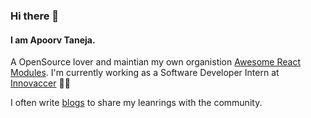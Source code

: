 ### Hi there 👋

 #### I am Apoorv Taneja. 

A OpenSource lover and maintian my own organistion [Awesome React Modules](https://github.com/Awesome-React-Modules). I'm currently working as a Software Developer Intern at [Innovaccer](https://innovaccer.com/) :man_technologist: 

I often write [blogs](http://blog.apoorvtaneja.co/) to share my leanrings with the community.

